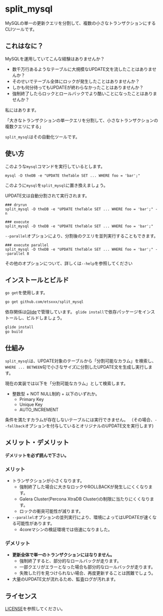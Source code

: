 # split_mysql

MySQLの単一の更新クエリを分割して、複数の小さなトランザクションにするCLIツールです。

## これはなに？

MySQLを運用していてこんな経験はありませんか？

- 数千万行あるようなテーブルに大規模なUPDATE文を流したことはありませんか？
- そのせいでテーブル全体にロックが発生したことはありませんか？
- しかも何分待ってもUPDATEが終わらなかったことはありませんか？
- 強制終了したらロックとロールバックでより酷いことになったことはありませんか？

私にはあります。

「大きなトランザクションの単一クエリを分割して、小さなトランザクションの複数クエリにする」

`split_mysql`はその自動化ツールです。

## 使い方

このような`mysql`コマンドを実行しているとします。

```bash:before
mysql -D theDB -e "UPDATE theTable SET ... WHERE foo = 'bar';"
```

このように`mysql`を`split_mysql`に置き換えましょう。

UPDATE文は自動分割されて実行されます。

```bash:after
### dryrun
split_mysql -D theDB -e "UPDATE theTable SET ... WHERE foo = 'bar';" -n

### execute
split_mysql -D theDB -e "UPDATE theTable SET ... WHERE foo = 'bar';"
```

`--parallel`オプションにより、分割後のクエリを並列実行することもできます。

```bash:parallel example
### execute parallel
split_mysql -D theDB -e "UPDATE theTable SET ... WHERE foo = 'bar';" --parallel 8
```

その他のオプションについて、詳しくは`--help`を参照してください

## インストールとビルド

`go get`を使用します。

```bash
go get github.com/etsxxx/split_mysql
```

依存関係は[Glide](https://github.com/Masterminds/glide)で管理しています。
`glide install`で依存パッケージをインストールし、ビルドしましょう。

```bash
glide install
go build
```

## 仕組み

`split_mysql`は、UPDATE対象のテーブルから「分割可能なカラム」を検索し、
`WHERE ... BETWEEN`句で小さなサイズに分割したUPDATE文を生成し実行します。

現在の実装では以下を「分割可能なカラム」として検索します。

- 整数型 + NOT NULL制約 + 以下のいずれか。
  - Primary Key
  - Unique Key
  - AUTO_INCREMENT

条件を満たすカラムが存在しないテーブルには実行できません。
（その場合、`--fallback`オプションを付与しているとオリジナルのUPDATE文を実行します)

## メリット・デメリット

**デメリットを必ず読んで下さい。**

### メリット

- トランザクションが小さくなります。
  - 強制終了した場合に大きなロックやROLLBACKが発生しにくくなります。
  - Galera Cluster(Percona XtraDB Cluster)の制限に当たりにくくなります。
  - ロックの衝突可能性が減ります。
- `--parallel`オプションの並列実行により、環境によってはUPDATEが速くなる可能性があります。
  - 4coreマシンの検証環境では倍速になりました。

### デメリット

- **更新全体で単一のトランザクションにはなりません。**
  - 強制終了すると、部分的なロールバックが走ります。
  - 一部クエリがエラーとなった場合も部分的なロールバックが走ります。
  - 失敗した行を見つけられない場合、再度更新することは困難でしょう。
- 大量のUPDATE文が流れるため、監査ログが汚れます。

## ライセンス

[LICENSE](LICENSE)を参照してください。